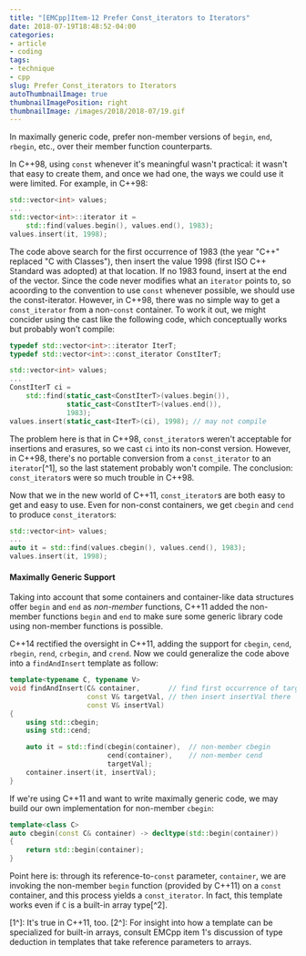 ```yaml
---
title: "[EMCpp]Item-12 Prefer Const_iterators to Iterators"
date: 2018-07-19T18:48:52-04:00
categories:
- article
- coding
tags:
- technique
- cpp
slug: Prefer Const_iterators to Iterators
autoThumbnailImage: true
thumbnailImagePosition: right
thumbnailImage: /images/2018/2018-07/19.gif
---
```


In maximally generic code, prefer non-member versions of `begin`, `end`, `rbegin`, etc., over their member function counterparts.
<!--more-->

In C++98, using `const` whenever it's meaningful wasn't practical: it wasn't that easy to create them, and once we had one, the ways we could use it were limited. For example, in C++98:

```cpp
std::vector<int> values;
...
std::vector<int>::iterator it = 
    std::find(values.begin(), values.end(), 1983);
values.insert(it, 1998);
```

The code above search for the first occurrence of 1983 (the year "C++" replaced "C with Classes"), then insert the value 1998 (first ISO C++ Standard was adopted) at that location. If no 1983 found, insert at the end of the vector. Since the code never modifies what an `iterator` points to, so acoording to the convention to use `const` whenever possible, we should use the const-iterator. However, in C++98, there was no simple way to get a `const_iterator` from a non-`const` container. To work it out, we might concider using the cast like the following code, which conceptually works but probably won't compile:

```cpp
typedef std::vector<int>::iterator IterT;
typedef std::vector<int>::const_iterator ConstIterT;

std::vector<int> values;
...
ConstIterT ci = 
    std::find(static_cast<ConstIterT>(values.begin()),
              static_cast<ConstIterT>(values.end()),
              1983);
values.insert(static_cast<IterT>(ci), 1998); // may not compile
```

The problem here is that in C++98, `const_iterator`s weren't acceptable for insertions and erasures, so we cast `ci` into its non-const version. However, in C++98, there's no portable conversion from a `const_iterator` to an `iterator`[^1], so the last statement probably won't compile. The conclusion: `const_iterator`s were so much trouble in C++98.

Now that we in the new world of C++11, `const_iterator`s are both easy to get and easy to use. Even for non-const containers, we get `cbegin` and `cend` to produce `const_iterator`s:

```cpp
std::vector<int> values;
...
auto it = std::find(values.cbegin(), values.cend(), 1983);
values.insert(it, 1998);
```

#### Maximally Generic Support

Taking into account that some containers and container-like data structures offer `begin` and `end` as _non-member_ functions, C++11 added the non-member functions `begin` and `end` to make sure some generic library code using non-member functions is possible.

C++14 rectified the oversight in C++11, adding the support for `cbegin`, `cend`, `rbegin`, `rend`, `crbegin`, and `crend`. Now we could generalize the code above into a `findAndInsert` template as follow:

```cpp
template<typename C, typename V>
void findAndInsert(C& container,       // find first occurrence of targetVal in container
                   const V& targetVal, // then insert insertVal there
                   const V& insertVal)
{
    using std::cbegin;
    using std::cend;

    auto it = std::find(cbegin(container),  // non-member cbegin
                        cend(container),    // non-member cend
                        targetVal);
    container.insert(it, insertVal);
}
```

If we're using C++11 and want to write maximally generic code, we may build our own implementation for non-member `cbegin`:

```cpp
template<class C>
auto cbegin(const C& container) -> decltype(std::begin(container))
{
    return std::begin(container);
}
```

Point here is: through its reference-to-`const` parameter, `container`, we are invoking the non-member `begin` function (provided by C++11) on a `const` container, and this process yields a `const_iterator`. In fact, this template works even if `C` is a built-in array type[^2].

[1^]: It's true in C++11, too.
[2^]: For insight into how a template can be specialized for built-in arrays, consult EMCpp item 1's discussion of type deduction in templates that take reference parameters to arrays.